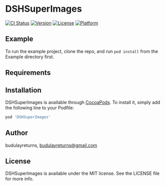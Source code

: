 # DSHSuperImages

[![CI Status](https://img.shields.io/travis/budulayreturns/DSHSuperImages.svg?style=flat)](https://travis-ci.org/budulayreturns/DSHSuperImages)
[![Version](https://img.shields.io/cocoapods/v/DSHSuperImages.svg?style=flat)](https://cocoapods.org/pods/DSHSuperImages)
[![License](https://img.shields.io/cocoapods/l/DSHSuperImages.svg?style=flat)](https://cocoapods.org/pods/DSHSuperImages)
[![Platform](https://img.shields.io/cocoapods/p/DSHSuperImages.svg?style=flat)](https://cocoapods.org/pods/DSHSuperImages)

## Example

To run the example project, clone the repo, and run `pod install` from the Example directory first.

## Requirements

## Installation

DSHSuperImages is available through [CocoaPods](https://cocoapods.org). To install
it, simply add the following line to your Podfile:

```ruby
pod 'DSHSuperImages'
```

## Author

budulayreturns, budulayreturns@gmail.com

## License

DSHSuperImages is available under the MIT license. See the LICENSE file for more info.
